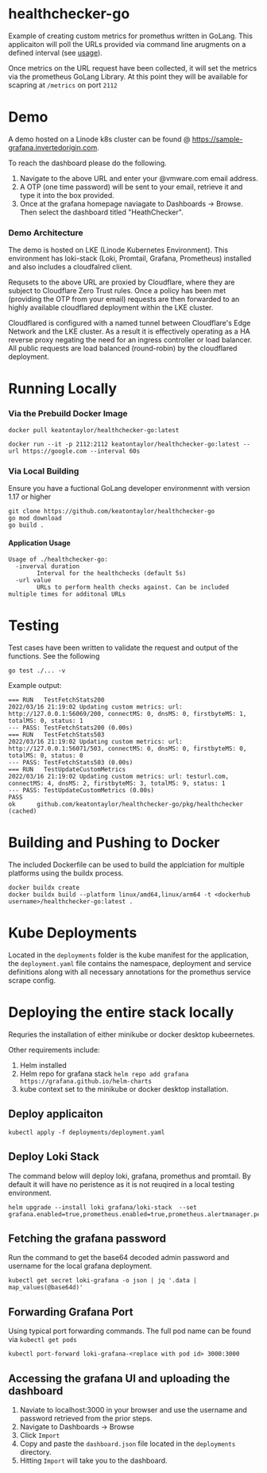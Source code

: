 # healthchecker-go
Example of creating custom metrics for promethus written in GoLang. This applicaiton will poll the URLs provided via command line arugments on a defined interval (see [usage](#application-usage)). 

Once metrics on the URL request have been collected, it will set the metrics via the prometheus GoLang Library. At this point they will be available for scapring at `/metrics` on port `2112`

# Demo
A demo hosted on a Linode k8s cluster can be found @ https://sample-grafana.invertedorigin.com. 

To reach the dashboard please do the following.
1. Navigate to the above URL and enter your @vmware.com email address.
2. A OTP (one time password) will be sent to your email, retrieve it and type it into the box provided.
3. Once at the grafana homepage naviagate to Dashboards -> Browse. Then select the dashboard titled "HeathChecker".

### Demo Architecture
The demo is hosted on LKE (Linode Kubernetes Environment). This environment has loki-stack (Loki, Promtail, Grafana, Prometheus) installed and also includes a cloudfalred client.

Requsets to the above URL are proxied by Cloudflare, where they are subject to Cloudflare Zero Trust rules. Once a policy has been met (providing the OTP from your email) requests are then forwarded to an highly available cloudflared deployment within the LKE cluster. 

Cloudflared is configured with a named tunnel between Cloudflare's Edge Network and the LKE cluster. As a result it is effectively operating as a HA reverse proxy negating the need for an ingress controller or load balancer. All public requests are load balanced (round-robin) by the cloudflared deployment.

# Running Locally
### Via the Prebuild Docker Image
```
docker pull keatontaylor/healthchecker-go:latest

docker run --it -p 2112:2112 keatontaylor/healthchecker-go:latest --url https://google.com --interval 60s
```

### Via Local Building
Ensure you have a fuctional GoLang developer environmennt with version 1.17 or higher

```
git clone https://github.com/keatontaylor/healthchecker-go
go mod download
go build .
```
#### Application Usage
```
Usage of ./healthchecker-go:
  -inverval duration
        Interval for the healthchecks (default 5s)
  -url value
        URLs to perform health checks against. Can be included multiple times for additonal URLs
```

# Testing
Test cases have been written to validate the request and output of the functions. See the following 
```
go test ./... -v 
```
Example output:
```
=== RUN   TestFetchStats200
2022/03/16 21:19:02 Updating custom metrics: url: http://127.0.0.1:56069/200, connectMS: 0, dnsMS: 0, firstbyteMS: 1, totalMS: 0, status: 1
--- PASS: TestFetchStats200 (0.00s)
=== RUN   TestFetchStats503
2022/03/16 21:19:02 Updating custom metrics: url: http://127.0.0.1:56071/503, connectMS: 0, dnsMS: 0, firstbyteMS: 0, totalMS: 0, status: 0
--- PASS: TestFetchStats503 (0.00s)
=== RUN   TestUpdateCustomMetrics
2022/03/16 21:19:02 Updating custom metrics: url: testurl.com, connectMS: 4, dnsMS: 2, firstbyteMS: 3, totalMS: 9, status: 1
--- PASS: TestUpdateCustomMetrics (0.00s)
PASS
ok      github.com/keatontaylor/healthchecker-go/pkg/healthchecker      (cached)
```

# Building and Pushing to Docker
The included Dockerfile can be used to build the applciation for multiple platforms using the buildx process. 

```
docker buildx create
docker buildx build --platform linux/amd64,linux/arm64 -t <dockerhub username>/healthchecker-go:latest .
```

# Kube Deployments
Located in the `deployments` folder is the kube manifest for the application, the `deployment.yaml` file contains the namespace, deployment and service definitions along with all necessary annotations for the promethus service scrape config.

# Deploying the entire stack locally
Requries the installation of either minikube or docker desktop kubeernetes.

Other requirements include:
1. Helm installed
2. Helm repo for grafana stack `helm repo add grafana https://grafana.github.io/helm-charts`
3. kube context set to the minikube or docker desktop installation.


## Deploy applicaiton
```
kubectl apply -f deployments/deployment.yaml
```

## Deploy Loki Stack 
The command below will deploy loki, grafana, promethus and promtail. By default it will have no peristence as it is not reuqired in a local testing environment.
```
helm upgrade --install loki grafana/loki-stack  --set grafana.enabled=true,prometheus.enabled=true,prometheus.alertmanager.persistentVolume.enabled=false,prometheus.server.persistentVolume.enabled=false,loki.persistence.enabled=false
```

## Fetching the grafana password
Run the command to get the base64 decoded admin password and username for the local grafana deployment.
```
kubectl get secret loki-grafana -o json | jq '.data | map_values(@base64d)'
```

## Forwarding Grafana Port
Using typical port forwarding commands. The full pod name can be found via `kubectl get pods`
```
kubectl port-forward loki-grafana-<replace with pod id> 3000:3000
```

## Accessing the grafana UI and uploading the dashboard
1. Naviate to localhost:3000 in your browser and use the username and password retrieved from the prior steps.
2. Navigate to Dashboards -> Browse
3. Click `Import`
4. Copy and paste the `dashboard.json` file located in the `deployments` directory.
5. Hitting `Import` will take you to the dashboard.
